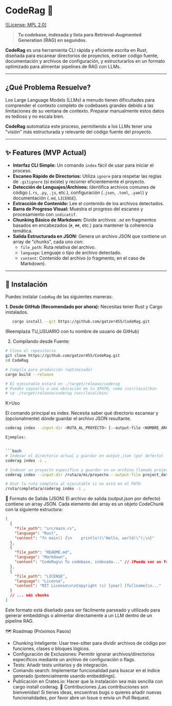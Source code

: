
# CodeRag 🦀

[![License: MPL 2.0]](https://img.shields.io/badge/License-MPL%202.0-brightgreen.svg)


> **Tu codebase, indexada y lista para Retrieval-Augmented Generation (RAG) en segundos.**

**CodeRag** es una herramienta CLI rápida y eficiente escrita en Rust, diseñada para escanear directorios de proyectos, extraer código fuente, documentación y archivos de configuración, y estructurarlos en un formato optimizado para alimentar pipelines de RAG con LLMs.

---

## ¿Qué Problema Resuelve?

Los Large Language Models (LLMs) a menudo tienen dificultades para comprender el contexto completo de codebases grandes debido a las limitaciones de su ventana de contexto. Preparar manualmente estos datos es tedioso y no escala bien.

**CodeRag** automatiza este proceso, permitiendo a los LLMs tener una "visión" más estructurada y relevante del código fuente del proyecto.

---

## ✨ Features (MVP Actual)

*   **Interfaz CLI Simple:** Un comando `index` fácil de usar para iniciar el proceso.
*   **Escaneo Rápido de Directorios:** Utiliza `ignore` para respetar las reglas de `.gitignore` (si existe) y recorrer eficientemente el proyecto.
*   **Detección de Lenguajes/Archivos:** Identifica archivos comunes de código (`.rs`, `.py`, `.js`, etc.), configuración (`.json`, `.toml`, `.yaml`) y documentación (`.md`, `LICENSE`).
*   **Extracción de Contenido:** Lee el contenido de los archivos detectados.
*   **Barra de Progreso Visual:** Muestra el progreso del escaneo y procesamiento con `indicatif`.
*   **Chunking Básico de Markdown:** Divide archivos `.md` en fragmentos basados en encabezados (`#`, `##`, etc.) para mantener la coherencia temática.
*   **Salida Estructurada en JSON:** Genera un archivo JSON que contiene un array de "chunks", cada uno con:
    *   `file_path`: Ruta relativa del archivo.
    *   `language`: Lenguaje o tipo de archivo detectado.
    *   `content`: Contenido del archivo (o fragmento, en el caso de Markdown).

---

## 🚀 Instalación

Puedes instalar `CodeRag` de las siguientes maneras:

**1. Desde GitHub (Recomendado por ahora):**
Necesitas tener Rust y Cargo instalados.

```bash
   cargo install --git https://github.com/gatzer455/CodeRag.git
```
(Reemplaza TU_USUARIO con tu nombre de usuario de GitHub)

2. Compilando desde Fuente:


```bash
# Clona el repositorio
git clone https://github.com/gatzer455/CodeRag.git
cd CodeRag

# Compila para producción (optimizado)
cargo build --release

# El ejecutable estará en ./target/release/coderag
# Puedes copiarlo a una ubicación en tu $PATH, como /usr/local/bin
# cp ./target/release/coderag /usr/local/bin/
```

K>Uso

El comando principal es index. Necesita saber qué directorio escanear y (opcionalmente) dónde guardar el archivo JSON resultante.


```bash
coderag index --input-dir <RUTA_AL_PROYECTO> [--output-file <NOMBRE_ARCHIVO_SALIDA.json>]

Ejemplos:


```bash
# Indexar el directorio actual y guardar en output.json (por defecto)
coderag index -i .

# Indexar un proyecto específico y guardar en un archivo llamado project_data.json
coderag index --input-dir /ruta/a/mi/proyecto --output-file project_data.json

# Usar la ruta completa al ejecutable si no está en el PATH
/ruta/completa/a/coderag index -i .
```

📄 Formato de Salida (JSON)
El archivo de salida (output.json por defecto) contiene un array JSON. Cada elemento del array es un objeto CodeChunk con la siguiente estructura:


```json
[
  {
    "file_path": "src/main.rs",
    "language": "Rust",
    "content": "fn main() {\n    println!(\"Hello, world!\");\n}"
  },
  {
    "file_path": "README.md",
    "language": "Markdown",
    "content": "CodeRag\n Tu codebase, indexada..." // (Puede ser un fragmento si el archivo es grande)
  },
  {
    "file_path": "LICENSE",
    "language": "License",
    "content": "MIT License\n\nCopyright (c) [year] [fullname]\n..."
  }
  // ... más chunks
]
```
Este formato está diseñado para ser fácilmente parseado y utilizado para generar embeddings o alimentar directamente a un LLM dentro de un pipeline RAG.

🗺️ Roadmap (Próximos Pasos)
- Chunking Inteligente: Usar tree-sitter para dividir archivos de código por funciones, clases o bloques lógicos.
- Configuración de Exclusiones: Permitir ignorar archivos/directorios específicos mediante un archivo de configuración o flags.
- Tests: Añadir tests unitarios y de integración.
- Comando search: Implementar funcionalidad para buscar en el índice generado (potencialmente usando embeddings).
- Publicación en Crates.io: Hacer que la instalación sea más sencilla con cargo install coderag.
🤝 Contribuciones
¡Las contribuciones son bienvenidas! Si tienes ideas, encuentras bugs o quieres añadir nuevas funcionalidades, por favor abre un Issue o envía un Pull Request.